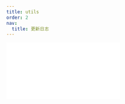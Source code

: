 ```yaml
---
title: utils
order: 2
nav:
  title: 更新日志
---
```


<embed src="../../packages/utils/CHANGELOG.md"></embed>
